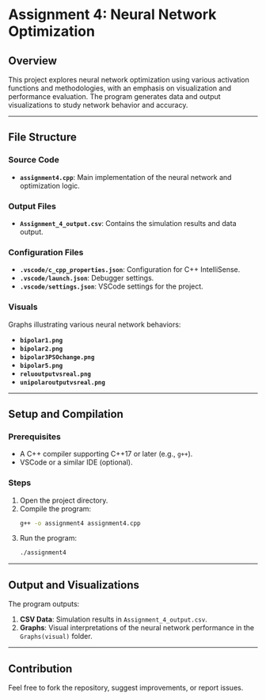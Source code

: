 
# Assignment 4: Neural Network Optimization

## Overview

This project explores neural network optimization using various activation functions and methodologies, with an emphasis on visualization and performance evaluation. The program generates data and output visualizations to study network behavior and accuracy.

---

## File Structure

### Source Code
- **`assignment4.cpp`**: Main implementation of the neural network and optimization logic.

### Output Files
- **`Assignment_4_output.csv`**: Contains the simulation results and data output.

### Configuration Files
- **`.vscode/c_cpp_properties.json`**: Configuration for C++ IntelliSense.
- **`.vscode/launch.json`**: Debugger settings.
- **`.vscode/settings.json`**: VSCode settings for the project.

### Visuals
Graphs illustrating various neural network behaviors:
- **`bipolar1.png`**
- **`bipolar2.png`**
- **`bipolar3PSOchange.png`**
- **`bipolar5.png`**
- **`reluoutputvsreal.png`**
- **`unipolaroutputvsreal.png`**

---

## Setup and Compilation

### Prerequisites
- A C++ compiler supporting C++17 or later (e.g., `g++`).
- VSCode or a similar IDE (optional).

### Steps
1. Open the project directory.
2. Compile the program:
   ```bash
   g++ -o assignment4 assignment4.cpp
   ```
3. Run the program:
   ```bash
   ./assignment4
   ```

---

## Output and Visualizations

The program outputs:
1. **CSV Data**: Simulation results in `Assignment_4_output.csv`.
2. **Graphs**: Visual interpretations of the neural network performance in the `Graphs(visual)` folder.

---

## Contribution

Feel free to fork the repository, suggest improvements, or report issues.
